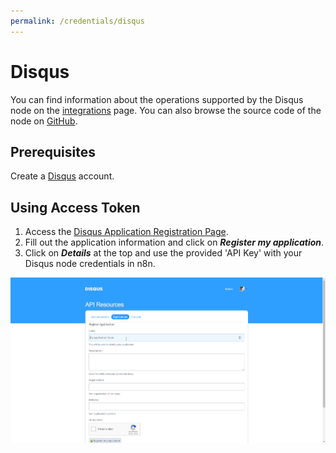 ```yaml
---
permalink: /credentials/disqus
---
```


# Disqus

You can find information about the operations supported by the Disqus node on the [integrations](https://n8n.io/integrations/n8n-nodes-base.disqus) page. You can also browse the source code of the node on [GitHub](https://github.com/n8n-io/n8n/tree/master/packages/nodes-base/nodes/Disqus).

## Prerequisites

Create a [Disqus](https://www.disqus.com/) account.

## Using Access Token

1. Access the [Disqus Application Registration Page](https://disqus.com/api/applications/register/).
2. Fill out the application information and click on ***Register my application***.
3. Click on ***Details*** at the top and use the provided 'API Key' with your Disqus node credentials in n8n.

![Getting Disqus credentials](./using-access-token.gif)
